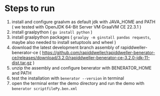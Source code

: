 # Steps to run

1. install and configure graalvm as default jdk with JAVA_HOME and PATH ( we tested with OpenJDK 64-Bit Server VM GraalVM CE 22.3.1 )
2. install graalpython ( `gu install python` )
3. install graalpython packages ( `graalpy -m ginstall pandas requests`, maybe also needed to install setuptools and wheel )
4. download the latest development branch assembly of rapiddweller-benerator-ce ( https://github.com/rapiddweller/rapiddweller-benerator-ce/releases/download/3.2.0/rapiddweller-benerator-ce-3.2.0-jdk-11-dist.tar.gz )
5. unzip the assembly and configure benerator with BENERATOR_HOME and PATH
6. test the installation with `benerator --version` in terminal
7. open the terminal enter the demo directory and run the demo with `benerator scriptfilePy.ben.xml`
